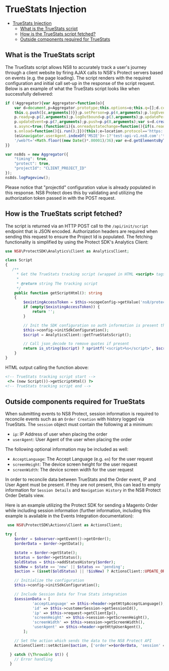 # TrueStats Injection

- [TrueStats Injection](#truestats-injection)
  - [What is the TrueStats script](#what-is-the-truestats-script)
  - [How is the TrueStats script fetched?](#how-is-the-truestats-script-fetched)
  - [Outside components required for TrueStats](#outside-components-required-for-truestats)

## What is the TrueStats script

The TrueStats script allows NS8 to accurately track a user's journey through a client website by firing AJAX calls to NS8's Protect servers based on events (e.g. the page loading). The script renders with the required configuration and initial call set-up in the response of the script request. Below is an example of what the TrueStats script looks like when successfully delivered:

```js
if (!Aggregator){var Aggregator=function(o){
    var d=document,p=Aggregator.prototype;this.options=o;this.q=[];d.cookie='__na_c=1';p.p=function(c){return function(){
    this.q.push([c,arguments])}};p.setPerson=p.p(4,arguments);p.logEvent=p.p(0,arguments);p.logPageview=p.p(1,arguments);
    p.ready=p.p(2,arguments);p.logOutbound=p.p(3,arguments);p.updatePerson=p.p(5,arguments);p.updateSession=p.p(6,arguments);
    p.updateEvent=p.p(7,arguments);p.push=p.p(8,arguments);var s=d.createElement('script');s.type='text/javascript';
    s.async=true;(function(i){s.onreadystatechange=function(){if(s.readyState=='loaded'||s.readyState=='complete'){i.run();}};
    s.onload=function(){i.run();}})(this);e=location.protocol=='https:';s.src='http'+(e?'s://':'://')+
    (e&&navigator.userAgent.indexOf('MSIE')>-1?'test-api-v1.ns8.com':'test-api-v1.ns8.com').replace('{0}',o.projectId)+
    '/web?t='+Math.floor((new Date()*.00001)/36);var e=d.getElementsByTagName('script')[0];e.parentNode.insertBefore(s,e);
}}

var ns8ds = new Aggregator({
    "timing": true,
    "protect": true,
    "projectId": "CLIENT_PROJECT_ID"
});
ns8ds.logPageview();
```

Please notice that "projectId" configuration value is already populated in this response. NS8 Protect does this by validating and utilizing the authorization token passed in with the POST request.

## How is the TrueStats script fetched?

The script is returned via an HTTP POST call to the `/api/init/script` endpoint that is JSON encoded. Authorization headers are required when sending this request to ensure the Project Id is populated. The fetching functionality is simplified by using the Protect SDK's Analytics Client:

```php
use NS8\ProtectSDK\Analytics\Client as AnalyticsClient;

class Script
{
   /**
     * Get the TrueStats tracking script (wrapped in HTML <script> tags).
     *
     * @return string The tracking script
     */
    public function getScriptHtml(): string
    {
        $existingAccessToken = $this->scopeConfig->getValue('ns8/protect/token');
        if (empty($existingAccessToken)) {
            return '';
        }

        // Init the SDK configuration so auth information is present then fetch the script
        $this->config->initSdkConfiguration();
        $script = AnalyticsClient::getTrueStatsScript();

        // Call json_decode to remove quotes if present
        return is_string($script) ? sprintf('<script>%s</script>', $script) : '';
    }
}
```

HTML output calling the function above:

```html
<!-- TrueStats tracking script start -->
 <?= (new Script())->getScriptHtml() ?>
<!-- TrueStats tracking script end -->
```

## Outside components required for TrueStats

When submitting events to NS8 Protect, session information is required to reconcile events such as  an `Order Creation` with history logged via TrueStats. The `session` object must contain the following at a minimum:

* `ip`: IP Address of user when placing the order
* `userAgent`: User Agent of the user when placing the order

The following optional information may be included as well:

* `AcceptLanguage`: The Accept Language (e.g. `en`) for the user request
* `screenHeight`: The device screen height for the user request
* `screenWidth`: The device screen width for the user request

In order to reconcile data between TrueStats and the Order event, IP and User Agent must be present. If they are not present, this can lead to empty information for `Session Details` and `Navigation History` in the NS8 Protect Order Details view.

Here is an example utilizing the Protect SDK for sending a Magento Order while including session information (further information, including this example is available in the Events Integration documentation):

```php
 use NS8\ProtectSDK\Actions\Client as ActionsClient;

try {
    $order = $observer->getEvent()->getOrder();
    $orderData = $order->getData();

    $state = $order->getState();
    $status = $order->getStatus();
    $oldStatus = $this->addStatusHistory($order);
    $isNew = $state == 'new' || $status == 'pending';
    $action = (isset($oldStatus) || !$isNew) ? ActionsClient::UPDATE_ORDER_STATUS_ACTION :  ActionsClient::CREATE_ORDER_ACTION;

    // Initialize the configuration
    $this->config->initSdkConfiguration();

    // Include Session Data for True Stats integration
    $sessionData = [
            'acceptLanguage' => $this->header->getHttpAcceptLanguage(),
            'id' => $this->customerSession->getSessionId(),
            'ip' => $this->request->getClientIp(),
            'screenHeight' => $this->session->getScreenHeight(),
            'screenWidth' => $this->session->getScreenWidth(),
            'userAgent' => $this->header->getHttpUserAgent(),
        ];

    // Set the action which sends the data to the NS8 Protect API
    ActionsClient::setAction($action, ['order'=>$orderData, 'session' => $sessionData]);

  } catch (\Throwable $t)) {
    // Error handling
  }
```
